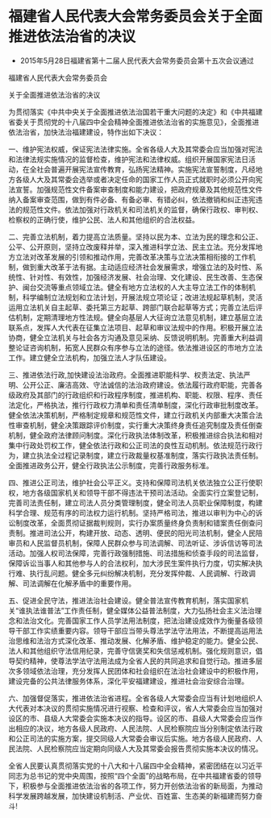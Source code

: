 # 福建省人民代表大会常务委员会关于全面推进依法治省的决议

- 2015年5月28日福建省第十二届人民代表大会常务委员会第十五次会议通过

<!-- INFO END -->

福建省人民代表大会常务委员会

关于全面推进依法治省的决议

为贯彻落实《中共中央关于全面推进依法治国若干重大问题的决定》和《中共福建省委关于贯彻党的十八届四中全会精神全面推进依法治省的实施意见》，全面推进依法治省，加快法治福建建设，特作出如下决议：

一、维护宪法权威，保证宪法法律实施。全省各级人大及其常委会应当加强对宪法和法律法规实施情况的监督检查，维护宪法和法律权威。组织开展国家宪法日活动，在全社会普遍开展宪法宣传教育，弘扬宪法精神。实施宪法宣誓制度，凡经地方各级人大及其常委会选举或者决定任命的国家工作人员正式就职时必须公开向宪法宣誓。加强规范性文件备案审查制度和能力建设，把政府规章及其他规范性文件纳入备案审查范围，做到有件必备、有备必审、有错必纠，依法撤销和纠正违宪违法的规范性文件。依法加强对行政机关和司法机关的监督，确保行政权、审判权、检察权的正确行使，维护公民、法人和其他组织的合法权益。

二、完善立法机制，着力提高立法质量。坚持以民为本、立法为民的理念和公正、公平、公开原则，坚持立改废释并举，深入推进科学立法、民主立法。充分发挥地方立法对改革发展的引领和推动作用，完善改革决策与立法决策相衔接的工作机制，做到重大改革于法有据。主动适应经济社会发展需求，增强立法的及时性、系统性、针对性、有效性，加强经济发展、社会治理、文化建设、民生改善、生态保护、闽台交流等重点领域立法。健全有地方立法权的人大主导立法工作的体制机制，科学编制立法规划和立法计划，开展法规立项论证；改进法规起草机制，灵活运用立法机关自主起草、委托第三方起草、跨部门联合起草等方式；完善立法后评估机制，定期清理地方性法规。健全向基层人大征询立法意见机制，建立基层立法联系点，发挥人大代表在征集立法项目、起草和审议法规中的作用。积极开展立法协商，健全立法机关与社会各方沟通及意见采纳、反馈说明机制。完善重大利益调整论证咨询机制，拓宽人民群众有序参与立法的途径。依法推进设区的市地方立法工作。建立健全立法机构，加强立法人才队伍建设。

三、推进依法行政,加快建设法治政府。全面推进职能科学、权责法定、执法严明、公开公正、廉洁高效、守法诚信的法治政府建设。依法履行政府职能，完善各级政府及其部门的行政组织和行政程序制度，推进机构、职能、权限、程序、责任法定化，严格执法，推行行政权力清单和责任清单制度，深化行政审批制度改革。健全依法决策机制，严格制定规章和规范性文件，建立行政机关内部重大决策合法性审查机制，健全决策跟踪评价制度，实行重大决策终身责任追究制度及责任倒查机制，健全政府法律顾问制度。深化行政执法体制改革，积极推进综合执法和相对集中行政处罚权工作，健全依法行政和公正司法的良性互动机制。依法规范行政行为，建立执法全过程记录制度，建立行政裁量权基准制度，落实行政执法责任制。全面推进政务公开，健全行政执法公示制度，完善行政服务标准。

四、推进公正司法，维护社会公平正义。支持和保障司法机关依法独立公正行使职权，地方各级国家机关和领导干部不得违法干预司法活动。全面实行立案登记制，完善司法责任制，建立司法人员分类管理制度，健全司法人员职业保障制度，构建科学合理、规范有序的司法权力运行机制。坚持严格司法，推进以审判为中心的诉讼制度改革，全面贯彻证据裁判规则，实行办案质量终身负责制和错案责任倒查问责制。推进司法公开，构建开放、动态、透明、便民的阳光司法机制，健全人民陪审员和人民监督员机制，保障人民群众参与司法调解、司法听证、涉诉信访等司法活动。加强人权司法保障，完善行政强制措施、司法措施和侦查手段的司法监督，保障诉讼当事人和其他参与人的合法权利，加大涉民生案件执行力度，切实解决执行难、执行乱问题。健全多元纠纷解决机制，充分发挥仲裁、人民调解、行政调解、司法调解在化解矛盾中的重要作用。

五、促进全民守法，推进法治社会建设。健全普法宣传教育机制，落实国家机关“谁执法谁普法”工作责任制，健全媒体公益普法制度，大力弘扬社会主义法治理念和法治文化。完善国家工作人员学法用法制度，把法治建设成效作为衡量各级领导干部工作实绩重要内容。领导干部应当带头尊法学法守法用法，不断提高运用法治思维和法治方式深化改革、推动发展、化解矛盾、维护稳定的能力。健全公民、法人和其他组织守法信用纪录，完善守信褒奖和失信惩戒机制。强化规则意识，倡导契约精神，使尊法学法守法用法成为全省人民的共同追求和自觉行动。推进多层次多领域依法治理，充分发挥人民团体和社会组织在法治社会建设中的积极作用，建设完备的公共法律服务体系，深化平安福建建设，推进社会治安综合治理。

六、加强督促落实，推进依法治省进程。全省各级人大常委会应当有计划地组织人大代表对本决议的贯彻实施情况进行视察、检查和评议，省人大常委会应当加强对设区的市、县级人大常委会实施本决议的指导。设区的市、县级人大常委会应当作出相应的决议，地方各级人民政府、人民法院、人民检察院应当分别制定依法行政和公正司法的实施方案，提交同级人大常委会审议后实施。地方各级人民政府、人民法院、人民检察院应当定期向同级人大及其常委会报告贯彻实施本决议的情况。

全省人民要认真贯彻落实党的十八大和十八届四中全会精神，紧密团结在以习近平同志为总书记的党中央周围，按照“四个全面”的战略布局，在中共福建省委的领导下，积极参与全面推进依法治省的各项工作，努力开创依法治省的新局面，为推动科学发展跨越发展，加快建设机制活、产业优、百姓富、生态美的新福建而努力奋斗!
